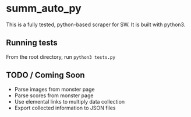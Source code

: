 # summ_auto_py

This is a fully tested, python-based scraper for SW. It is built with python3.

## Running tests

From the root directory, run `python3 tests.py`

## TODO / Coming Soon

* Parse images from monster page
* Parse scores from monster page
* Use elemental links to multiply data collection
* Export collected information to JSON files
